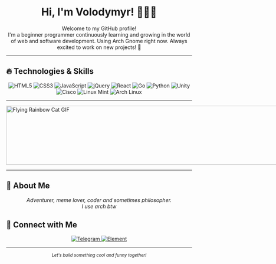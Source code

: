 <div align="center">
  <h1>Hi, I'm Volodymyr! 👾👾👾</h1>
  <p>
    Welcome to my GitHub profile!<br>
   I'm a beginner programmer continuously learning and growing in the world of web and software development. Using Arch Gnome right now. Always excited to work on new projects! 🚀
  </p>
</div>

---

## 🔥 Technologies & Skills

<div align="center">
 <img src="https://img.shields.io/badge/HTML5-E34F26?style=for-the-badge&logo=html5&logoColor=white" alt="HTML5" />
<img src="https://img.shields.io/badge/CSS3-1572B6?style=for-the-badge&logo=css3&logoColor=white" alt="CSS3" />
<img src="https://img.shields.io/badge/JavaScript-F7DF1E?style=for-the-badge&logo=javascript&logoColor=black" alt="JavaScript" />
<img src="https://img.shields.io/badge/jQuery-0769AD?style=for-the-badge&logo=jquery&logoColor=white" alt="jQuery" />
<img src="https://img.shields.io/badge/React-20232A?style=for-the-badge&logo=react&logoColor=61DAFB" alt="React" />
<img src="https://img.shields.io/badge/Go-00ADD8?style=for-the-badge&logo=go&logoColor=white" alt="Go" />
<img src="https://img.shields.io/badge/Python-3776AB?style=for-the-badge&logo=python&logoColor=white" alt="Python" />
<img src="https://img.shields.io/badge/Unity-000000?style=for-the-badge&logo=unity&logoColor=white" alt="Unity" />
<img src="https://img.shields.io/badge/Cisco-1BA0D7?style=for-the-badge&logo=cisco&logoColor=white" alt="Cisco" />
<img src="https://img.shields.io/badge/Linux_Mint-87CF3E?style=for-the-badge&logo=linuxmint&logoColor=white" alt="Linux Mint" />
<img src="https://img.shields.io/badge/Arch_Linux-1793D1?style=for-the-badge&logo=archlinux&logoColor=white" alt="Arch Linux" />

</div>

---

<div style="width: 100vw; overflow: hidden; margin: 0; padding: 0;">
  <img src="https://media.tenor.com/uZv4t9KXvCMAAAAC/rainbow-cat-rainbow.gif" alt="Flying Rainbow Cat GIF" style="width: 100vw; height: 160px; object-fit: cover; display: block;">
</div>


</div>

---
## 🚀 About Me

<div align="center">
  <em>
    Adventurer, meme lover, coder and sometimes philosopher.<br>
    I use arch btw
  </em>
</div>

## 🤝 Connect with Me

<div align="center">
  <a href="https://t.me/mewntech" target="_blank">
    <img src="https://img.shields.io/badge/Telegram-26A5E4?style=for-the-badge&logo=telegram&logoColor=white" alt="Telegram">
  </a>
  <a href="https://elemsocial.com/e/mewnity" target="_blank">
      <img src="https://img.shields.io/badge/Element-26A5E4?style=for-the-badge&logo=telegram&logoColor=white" alt="Element">
  </a>
</div>

---

<div align="center">
  <sub>
    <i>Let's build something cool and funny together!</i>
  </sub>
</div>
